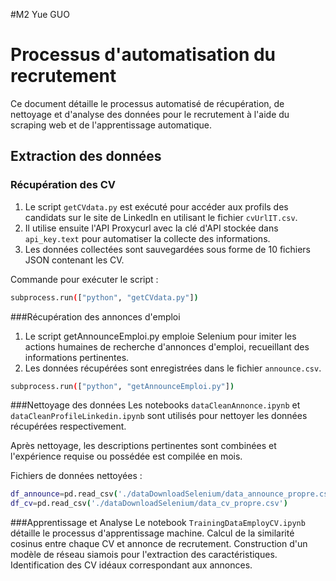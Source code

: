 #M2 Yue GUO
# Processus d'automatisation du recrutement

Ce document détaille le processus automatisé de récupération, de nettoyage et d'analyse des données pour le recrutement à l'aide du scraping web et de l'apprentissage automatique.

## Extraction des données

### Récupération des CV
1. Le script `getCVdata.py` est exécuté pour accéder aux profils des candidats sur le site de LinkedIn en utilisant le fichier `cvUrlIT.csv`.
2. Il utilise ensuite l'API Proxycurl avec la clé d'API stockée dans `api_key.text` pour automatiser la collecte des informations.
3. Les données collectées sont sauvegardées sous forme de 10 fichiers JSON contenant les CV.

Commande pour exécuter le script :
```bash
subprocess.run(["python", "getCVdata.py"])
```
###Récupération des annonces d'emploi
1. Le script getAnnounceEmploi.py emploie Selenium pour imiter les actions humaines de recherche d'annonces d'emploi, recueillant des informations pertinentes.
2. Les données récupérées sont enregistrées dans le fichier `announce.csv`.

```bash
subprocess.run(["python", "getAnnounceEmploi.py"])
```

###Nettoyage des données
Les notebooks `dataCleanAnnonce.ipynb` et `dataCleanProfileLinkedin.ipynb` sont utilisés pour nettoyer les données récupérées respectivement.

Après nettoyage, les descriptions pertinentes sont combinées et l'expérience requise ou possédée est compilée en mois.

Fichiers de données nettoyées :
```bash
df_announce=pd.read_csv('./dataDownloadSelenium/data_announce_propre.csv')
df_cv=pd.read_csv('./dataDownloadSelenium/data_cv_propre.csv')
```

###Apprentissage et Analyse
Le notebook `TrainingDataEmployCV.ipynb` détaille le processus d'apprentissage machine.
Calcul de la similarité cosinus entre chaque CV et annonce de recrutement.
Construction d'un modèle de réseau siamois pour l'extraction des caractéristiques.
Identification des CV idéaux correspondant aux annonces.


